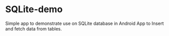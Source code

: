# SQLite-demo
Simple app to demonstrate use on SQLite database in Android App to Insert and fetch data from tables.
